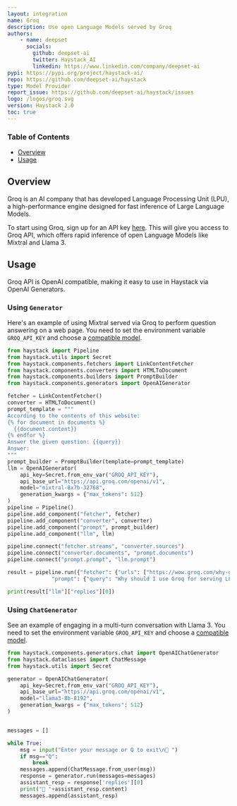 ```yaml
---
layout: integration
name: Groq
description: Use open Language Models served by Groq
authors:
    - name: deepset
      socials:
        github: deepset-ai
        twitter: Haystack_AI
        linkedin: https://www.linkedin.com/company/deepset-ai
pypi: https://pypi.org/project/haystack-ai/
repo: https://github.com/deepset-ai/haystack
type: Model Provider
report_issue: https://github.com/deepset-ai/haystack/issues
logo: /logos/groq.svg
version: Haystack 2.0
toc: true
---
```


### **Table of Contents**

- [Overview](#overview)
- [Usage](#usage)

## Overview

Groq is an AI company that has developed Language Processing Unit (LPU), a high-performance engine designed for fast inference of Large Language Models.

To start using Groq, sign up for an API key [here](https://console.groq.com/).
This will give you access to Groq API, which offers rapid inference of open Language Models like Mixtral and Llama 3.

## Usage

Groq API is OpenAI compatible, making it easy to use in Haystack via OpenAI Generators.


### Using `Generator`

Here's an example of using Mixtral served via Groq to perform question answering on a web page.
You need to set the environment variable `GROQ_API_KEY` and choose a [compatible model](https://console.groq.com/docs/models).

```python
from haystack import Pipeline
from haystack.utils import Secret
from haystack.components.fetchers import LinkContentFetcher
from haystack.components.converters import HTMLToDocument
from haystack.components.builders import PromptBuilder
from haystack.components.generators import OpenAIGenerator

fetcher = LinkContentFetcher()
converter = HTMLToDocument()
prompt_template = """
According to the contents of this website:
{% for document in documents %}
  {{document.content}}
{% endfor %}
Answer the given question: {{query}}
Answer:
"""
prompt_builder = PromptBuilder(template=prompt_template)
llm = OpenAIGenerator(
    api_key=Secret.from_env_var("GROQ_API_KEY"),
    api_base_url="https://api.groq.com/openai/v1",
    model="mixtral-8x7b-32768",
    generation_kwargs = {"max_tokens": 512}
)
pipeline = Pipeline()
pipeline.add_component("fetcher", fetcher)
pipeline.add_component("converter", converter)
pipeline.add_component("prompt", prompt_builder)
pipeline.add_component("llm", llm)

pipeline.connect("fetcher.streams", "converter.sources")
pipeline.connect("converter.documents", "prompt.documents")
pipeline.connect("prompt.prompt", "llm.prompt")

result = pipeline.run({"fetcher": {"urls": ["https://wow.groq.com/why-groq/"]},
              "prompt": {"query": "Why should I use Groq for serving LLMs?"}})

print(result["llm"]["replies"][0])
```

### Using `ChatGenerator`

See an example of engaging in a multi-turn conversation with Llama 3.
You need to set the environment variable `GROQ_API_KEY` and choose a [compatible model](https://console.groq.com/docs/models).

```python
from haystack.components.generators.chat import OpenAIChatGenerator
from haystack.dataclasses import ChatMessage
from haystack.utils import Secret

generator = OpenAIChatGenerator(
    api_key=Secret.from_env_var("GROQ_API_KEY"),
    api_base_url="https://api.groq.com/openai/v1",
    model="llama3-8b-8192",
    generation_kwargs = {"max_tokens": 512}
)


messages = []

while True:
    msg = input("Enter your message or Q to exit\n🧑 ")
    if msg=="Q":
        break
    messages.append(ChatMessage.from_user(msg))
    response = generator.run(messages=messages)
    assistant_resp = response['replies'][0]
    print("🤖 "+assistant_resp.content)
    messages.append(assistant_resp)
```
